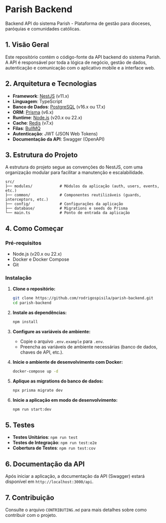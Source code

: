 # Parish Backend

Backend API do sistema Parish - Plataforma de gestão para dioceses, paróquias e comunidades católicas.

## 1. Visão Geral

Este repositório contém o código-fonte da API backend do sistema Parish. A API é responsável por toda a lógica de negócio, gestão de dados, autenticação e comunicação com o aplicativo mobile e a interface web.

## 2. Arquitetura e Tecnologias

- **Framework**: [NestJS](https://nestjs.com/) (v11.x)
- **Linguagem**: TypeScript
- **Banco de Dados**: [PostgreSQL](https://www.postgresql.org/) (v16.x ou 17.x)
- **ORM**: [Prisma](https://www.prisma.io/) (v6.x)
- **Runtime**: [Node.js](https://nodejs.org/) (v20.x ou 22.x)
- **Cache**: [Redis](https://redis.io/) (v7.x)
- **Filas**: [BullMQ](https://bullmq.io/)
- **Autenticação**: JWT (JSON Web Tokens)
- **Documentação da API**: Swagger (OpenAPI)

## 3. Estrutura do Projeto

A estrutura do projeto segue as convenções do NestJS, com uma organização modular para facilitar a manutenção e escalabilidade.

```
src/
├── modules/            # Módulos da aplicação (auth, users, events, etc.)
├── common/             # Componentes reutilizáveis (guards, interceptors, etc.)
├── config/             # Configurações da aplicação
├── database/           # Migrations e seeds do Prisma
└── main.ts             # Ponto de entrada da aplicação
```

## 4. Como Começar

### Pré-requisitos

- Node.js (v20.x ou 22.x)
- Docker e Docker Compose
- Git

### Instalação

1. **Clone o repositório:**
   ```bash
   git clone https://github.com/rodrigospisila/parish-backend.git
   cd parish-backend
   ```

2. **Instale as dependências:**
   ```bash
   npm install
   ```

3. **Configure as variáveis de ambiente:**
   - Copie o arquivo `.env.example` para `.env`.
   - Preencha as variáveis de ambiente necessárias (banco de dados, chaves de API, etc.).

4. **Inicie o ambiente de desenvolvimento com Docker:**
   ```bash
   docker-compose up -d
   ```

5. **Aplique as migrations do banco de dados:**
   ```bash
   npx prisma migrate dev
   ```

6. **Inicie a aplicação em modo de desenvolvimento:**
   ```bash
   npm run start:dev
   ```

## 5. Testes

- **Testes Unitários**: `npm run test`
- **Testes de Integração**: `npm run test:e2e`
- **Cobertura de Testes**: `npm run test:cov`

## 6. Documentação da API

Após iniciar a aplicação, a documentação da API (Swagger) estará disponível em `http://localhost:3000/api`.

## 7. Contribuição

Consulte o arquivo `CONTRIBUTING.md` para mais detalhes sobre como contribuir com o projeto.

